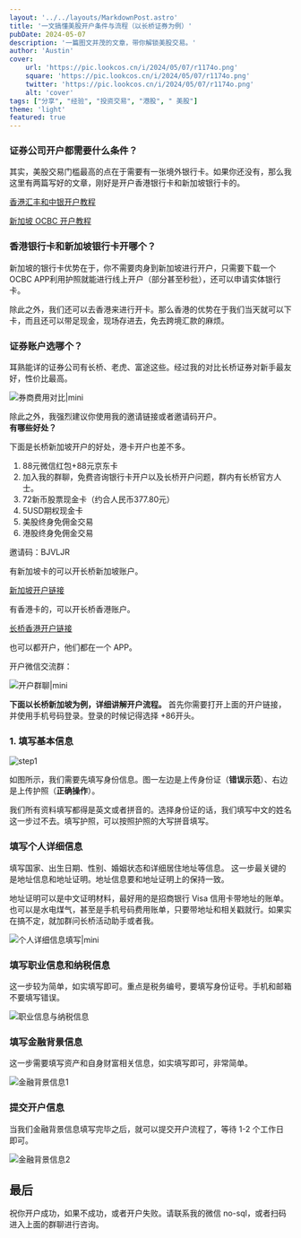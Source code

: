 ```yaml
---
layout: '../../layouts/MarkdownPost.astro'
title: '一文搞懂美股开户条件与流程（以长桥证券为例）'
pubDate: 2024-05-07
description: '一篇图文并茂的文章，带你解锁美股交易。'
author: 'Austin'
cover:
    url: 'https://pic.lookcos.cn/i/2024/05/07/r1174o.png'
    square: 'https://pic.lookcos.cn/i/2024/05/07/r1174o.png'
    twitter: 'https://pic.lookcos.cn/i/2024/05/07/r1174o.png'
    alt: 'cover'
tags: ["分享", "经验", "投资交易", "港股", " 美股"]
theme: 'light'
featured: true
---
```



### 证券公司开户都需要什么条件？

其实，美股交易门槛最高的点在于需要有一张境外银行卡。如果你还没有，那么我这里有两篇写好的文章，刚好是开户香港银行卡和新加坡银行卡的。

[香港汇丰和中银开户教程](https://yufengbiji.com/posts/open-the-HSBC-HongKong-account-in-Jan15-2024)

[新加坡 OCBC 开户教程](https://yufengbiji.com/posts/open-the-OCBC-SG-account-2024)

### 香港银行卡和新加坡银行卡开哪个？

新加坡的银行卡优势在于，你不需要肉身到新加坡进行开户，只需要下载一个 OCBC APP利用护照就能进行线上开户（部分甚至秒批），还可以申请实体银行卡。

除此之外，我们还可以去香港来进行开卡。那么香港的优势在于我们当天就可以下卡，而且还可以带足现金，现场存进去，免去跨境汇款的麻烦。

### 证券账户选哪个？

耳熟能详的证券公司有长桥、老虎、富途这些。经过我的对比长桥证券对新手最友好，性价比最高。

![券商费用对比|mini](https://pic.lookcos.cn/i/2024/05/07/pcyh7v.jpg)

除此之外，我强烈建议你使用我的邀请链接或者邀请码开户。  
**有哪些好处？**

下面是长桥新加坡开户的好处，港卡开户也差不多。  

1. 88元微信红包+88元京东卡
2. 加入我的群聊，免费咨询银行卡开户以及长桥开户问题，群内有长桥官方人士。
3. 72新币股票现金卡（约合人民币377.80元）
4. 5USD期权现金卡
5. 美股终身免佣金交易
6. 港股终身免佣金交易

邀请码：BJVLJR  

有新加坡卡的可以开长桥新加坡账户。

[新加坡开户链接](https://activity.lbmkt.ing/pages/longbridge/7415/index.html?app_id=longbridge&org_id=1&account_channel=lb&lang=zh-CN&channel=HB100006&invite-code=BJVLJR)

有香港卡的，可以开长桥香港账户。

[长桥香港开户链接](https://app.longbridgehk.com/ac/oa?account_channel=lb&channel=HB100006&invite-code=BJVLJR)

也可以都开户，他们都在一个 APP。

开户微信交流群：

![开户群聊|mini](https://image.5050520.xyz/i/2024/07/18/k3p4zf.jpg)

**下面以长桥新加坡为例，详细讲解开户流程。**
首先你需要打开上面的开户链接，并使用手机号码登录。登录的时候记得选择 +86开头。

### 1. 填写基本信息

![step1](https://pic.lookcos.cn/i/2024/05/07/pp8ab3.png)

如图所示，我们需要先填写身份信息。图一左边是上传身份证（**错误示范**）、右边是上传护照（**正确操作**）。

我们所有资料填写都得是英文或者拼音的。选择身份证的话，我们填写中文的姓名这一步过不去。填写护照，可以按照护照的大写拼音填写。

### 填写个人详细信息

填写国家、出生日期、性别、婚姻状态和详细居住地址等信息。
这一步最关键的是地址信息和地址证明。地址信息要和地址证明上的保持一致。

地址证明可以是中文证明材料，最好用的是招商银行 Visa 信用卡带地址的账单。也可以是水电煤气，甚至是手机号码费用账单，只要带地址和相关戳就行。如果实在搞不定，就加群问长桥活动助手或者我。

![个人详细信息填写|mini](https://pic.lookcos.cn/i/2024/05/07/prtn9m.jpg)

### 填写职业信息和纳税信息

这一步较为简单，如实填写即可。重点是税务编号，要填写身份证号。手机和邮箱不要填写错误。

![职业信息与纳税信息](https://pic.lookcos.cn/i/2024/05/07/qkfnt4.png)

### 填写金融背景信息

这一步需要填写资产和自身财富相关信息，如实填写即可，非常简单。

![金融背景信息1](https://pic.lookcos.cn/i/2024/05/07/qok1k9.png)

### 提交开户信息

当我们金融背景信息填写完毕之后，就可以提交开户流程了，等待 1-2 个工作日即可。

![金融背景信息2](https://pic.lookcos.cn/i/2024/05/07/qok07u.png)

## 最后

祝你开户成功，如果不成功，或者开户失败。请联系我的微信 no-sql，或者扫码进入上面的群聊进行咨询。
